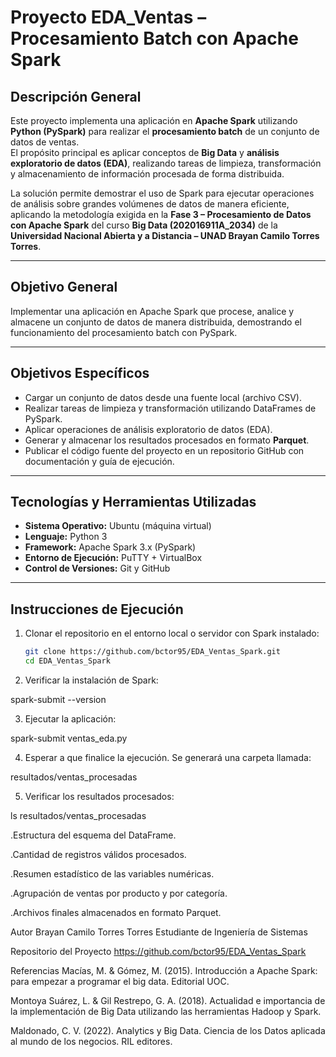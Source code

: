 # Proyecto EDA_Ventas – Procesamiento Batch con Apache Spark

## Descripción General

Este proyecto implementa una aplicación en **Apache Spark** utilizando **Python (PySpark)** para realizar el **procesamiento batch** de un conjunto de datos de ventas.  
El propósito principal es aplicar conceptos de **Big Data** y **análisis exploratorio de datos (EDA)**, realizando tareas de limpieza, transformación y almacenamiento de información procesada de forma distribuida.

La solución permite demostrar el uso de Spark para ejecutar operaciones de análisis sobre grandes volúmenes de datos de manera eficiente, aplicando la metodología exigida en la **Fase 3 – Procesamiento de Datos con Apache Spark** del curso **Big Data (202016911A_2034)** de la **Universidad Nacional Abierta y a Distancia – UNAD Brayan Camilo Torres Torres**.

---

## Objetivo General
Implementar una aplicación en Apache Spark que procese, analice y almacene un conjunto de datos de manera distribuida, demostrando el funcionamiento del procesamiento batch con PySpark.

---

## Objetivos Específicos

- Cargar un conjunto de datos desde una fuente local (archivo CSV).
- Realizar tareas de limpieza y transformación utilizando DataFrames de PySpark.
- Aplicar operaciones de análisis exploratorio de datos (EDA).
- Generar y almacenar los resultados procesados en formato **Parquet**.
- Publicar el código fuente del proyecto en un repositorio GitHub con documentación y guía de ejecución.

---

## Tecnologías y Herramientas Utilizadas

- **Sistema Operativo:** Ubuntu (máquina virtual)
- **Lenguaje:** Python 3
- **Framework:** Apache Spark 3.x (PySpark)
- **Entorno de Ejecución:** PuTTY + VirtualBox
- **Control de Versiones:** Git y GitHub

---

## Instrucciones de Ejecución

1. Clonar el repositorio en el entorno local o servidor con Spark instalado:
   ```bash
   git clone https://github.com/bctor95/EDA_Ventas_Spark.git
   cd EDA_Ventas_Spark
2. Verificar la instalación de Spark:

spark-submit --version


3. Ejecutar la aplicación:

spark-submit ventas_eda.py

4. Esperar a que finalice la ejecución.
Se generará una carpeta llamada:

resultados/ventas_procesadas


5. Verificar los resultados procesados:

  ls resultados/ventas_procesadas

.Estructura del esquema del DataFrame.

.Cantidad de registros válidos procesados.

.Resumen estadístico de las variables numéricas.

.Agrupación de ventas por producto y por categoría.

.Archivos finales almacenados en formato Parquet.

Autor
Brayan Camilo Torres Torres
Estudiante de Ingeniería de Sistemas

 Repositorio del Proyecto
 https://github.com/bctor95/EDA_Ventas_Spark

Referencias
Macías, M. & Gómez, M. (2015). Introducción a Apache Spark: para empezar a programar el big data. Editorial UOC.

Montoya Suárez, L. & Gil Restrepo, G. A. (2018). Actualidad e importancia de la implementación de Big Data utilizando las herramientas Hadoop y Spark.

Maldonado, C. V. (2022). Analytics y Big Data. Ciencia de los Datos aplicada al mundo de los negocios. RIL editores.


